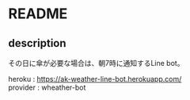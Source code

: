 # README
## description
その日に傘が必要な場合は、朝7時に通知するLine bot。  

heroku : https://ak-weather-line-bot.herokuapp.com/  
provider : wheather-bot
